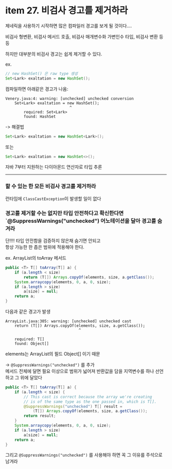 # item 27. 비검사 경고를 제거하라

제네릭을 사용하기 시작하면 많은 컴파일러 경고를 보게 될 것이다....

비검사 형변환, 비검사 메서드 호출, 비검사 매개변수화 가변인수 타입, 비검사 변환 등등

하지만 대부분의 비검사 경고는 쉽게 제거할 수 있다.

ex.

```java
// new HashSet() 은 raw type 생성
Set<Lark> exaltation = new HashSet();
```

컴파일하면 아래같은 경고가 나옴:

```
Venery.java:4: warning: [unchecked] unchecked conversion
    Set<Lark> exaltation = new HashSet();
                            ^
        required: Set<Lark>
        found: HashSet
```

-> 해결법

```java
Set<Lark> exaltation = new HashSet<Lark>();
```

또는

```java
Set<Lark> exaltation = new HashSet<>();
```

자바 7부터 지원하는 다이아몬드 연산자로 타입 추론

---

### 할 수 있는 한 모든 비검사 경고를 제거하라

런타임에 `ClassCastException`이 발생할 일이 없다

### 경고를 제거할 수는 없지만 타입 안전하다고 확신한다면 `@SuppressWarnings("unchecked") 어노테이션을 달아 경고를 숨겨라

단!!!! 타입 안전함을 검증하지 않은채 숨기면 안되고  
항상 가능한 한 좁은 범위에 적용해야 한다.

ex. ArrayList의 toArray 메서드

```java
public <T> T[] toArray(T[] a) {
    if (a.length < size)
        return (T[]) Arrays.copyOf(elements, size, a.getClass());
    System.arraycopy(elements, 0, a, 0, size);
    if (a.length > size)
        a[size] = null;
    return a;
}
```

다음과 같은 경고가 발생

```
ArrayList.java:305: warning: [unchecked] unchecked cast
    return (T[]) Arrays.copyOf(elements, size, a.getClass());
                                ^

    required: T[]
    found: Object[]
```

elements는 ArrayList의 필드 Object[] 이기 때문

-> `@SuppressWarnings("unchecked")` 를 추가  
메서드 전체에 달면 필요 이상으로 범위가 넓어져 반환값을 담을 지역변수를 하나 선언하고 그 위에 달았다

```java
public <T> T[] toArray(T[] a) {
    if (a.length < size) {
        // This cast is correct because the array we're creating
        // is of the same type as the one passed in, which is T[].
        @SuppressWarnings("unchecked") T[] result =
            (T[]) Arrays.copyOf(elements, size, a.getClass());
        return result;
    }
    System.arraycopy(elements, 0, a, 0, size);
    if (a.length > size)
        a[size] = null;
    return a;
}
```

그리고 `@SuppressWarnings("unchecked")` 를 사용해야 하면 꼭 그 이유를 주석으로 남겨라
